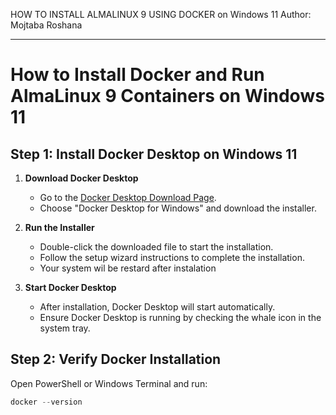  HOW TO INSTALL ALMALINUX 9 USING DOCKER on Windows 11
Author: Mojtaba Roshana
__________________________________________________________________
# How to Install Docker and Run AlmaLinux 9 Containers on Windows 11

## Step 1: Install Docker Desktop on Windows 11

1. **Download Docker Desktop**
   - Go to the [Docker Desktop Download Page](https://www.docker.com/products/docker-desktop/).
   - Choose "Docker Desktop for Windows" and download the installer.
  
2. **Run the Installer**
   - Double-click the downloaded file to start the installation.
   - Follow the setup wizard instructions to complete the installation.
   - Your system wil be restard after instalation

3. **Start Docker Desktop**
   - After installation, Docker Desktop will start automatically.
   - Ensure Docker Desktop is running by checking the whale icon in the system tray.

## Step 2: Verify Docker Installation

Open PowerShell or Windows Terminal and run:

```powershell
docker --version

